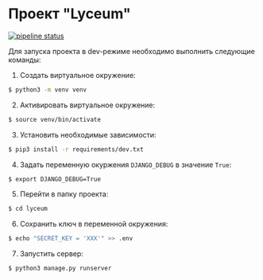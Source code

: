 # Проект "Lyceum"

[![pipeline status](https://gitlab.crja72.ru/django/2024/autumn/course/students/286651-ya.vkarsten-course-1187/badges/main/pipeline.svg)](https://gitlab.crja72.ru/django/2024/autumn/course/students/286651-ya.vkarsten-course-1187/-/commits/main)

Для запуска проекта в dev-режиме необходимо выполнить следующие команды:

1. Создать виртуальное окружение:
```bash
$ python3 -m venv venv
```

2. Активировать виртуальное окружение:
```bash
$ source venv/bin/activate
```

3. Установить необходимые зависимости:
```bash
$ pip3 install -r requirements/dev.txt
```

4. Задать переменную окуржения ```DJANGO_DEBUG``` в значение ```True```:
```bash
$ export DJANGO_DEBUG=True
```

5. Перейти в папку проекта:
```bash
$ cd lyceum
```

6. Сохранить ключ в переменной окружения:
```bash
$ echo "SECRET_KEY = 'XXX'" >> .env
```

7. Запустить сервер:
```bash
$ python3 manage.py runserver
```
